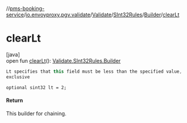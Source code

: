 //[pms-booking-service](../../../../../index.md)/[io.envoyproxy.pgv.validate](../../../index.md)/[Validate](../../index.md)/[SInt32Rules](../index.md)/[Builder](index.md)/[clearLt](clear-lt.md)

# clearLt

[java]\
open fun [clearLt](clear-lt.md)(): [Validate.SInt32Rules.Builder](index.md)

```kotlin
Lt specifies that this field must be less than the specified value,
exclusive

```
`optional sint32 lt = 2;`

#### Return

This builder for chaining.